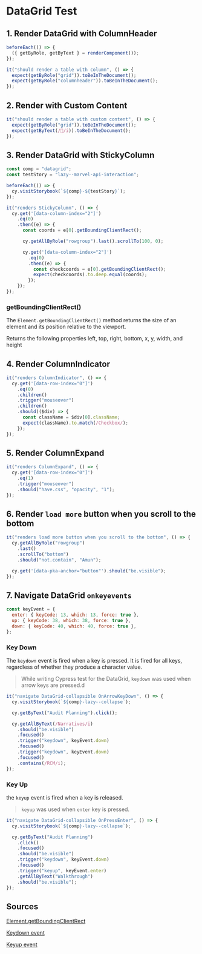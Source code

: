 # DataGrid Test

## 1. Render DataGrid with ColumnHeader

```js
beforeEach(() => {
  ({ getByRole, getByText } = renderComponent());
});

it("should render a table with column", () => {
  expect(getByRole("grid")).toBeInTheDocument();
  expect(getByRole("columnheader")).toBeInTheDocument();
});
```

## 2. Render with Custom Content

```js
it("should render a table with custom content", () => {
  expect(getByRole("grid")).toBeInTheDocument();
  expect(getByText(/👋/i)).toBeInTheDocument();
});
```

## 3. Render DataGrid with StickyColumn

```js
const comp = "datagrid";
const testStory = "lazy--marvel-api-interaction";

beforeEach(() => {
  cy.visitStorybook(`${comp}-${testStory}`);
});

it("renders StickyColumn", () => {
  cy.get('[data-column-index="2"]')
    .eq(0)
    .then((e) => {
      const coords = e[0].getBoundingClientRect();

      cy.getAllByRole("rowgroup").last().scrollTo(100, 0);

      cy.get('[data-column-index="2"]')
        .eq(0)
        .then((e) => {
          const checkcoords = e[0].getBoundingClientRect();
          expect(checkcoords).to.deep.equal(coords);
        });
    });
});
```

### getBoundingClientRect()

The `Element.getBoundingClientRect()` method returns the size of an element and its position relative to the viewport.

Returns the following properties
left, top, right, bottom, x, y, width, and height

## 4. Render ColumnIndicator

```js
it("renders ColumnIndicator", () => {
  cy.get('[data-row-index="0"]')
    .eq(0)
    .children()
    .trigger("mouseover")
    .children()
    .should(($div) => {
      const className = $div[0].className;
      expect(className).to.match(/Checkbox/);
    });
});
```

## 5. Render ColumnExpand

```js
it("renders ColumnExpand", () => {
  cy.get('[data-row-index="0"]')
    .eq(1)
    .trigger("mouseover")
    .should("have.css", "opacity", "1");
});
```

## 6. Render `load more` button when you scroll to the bottom

```js
it("renders load more button when you scroll to the bottom", () => {
  cy.getAllByRole("rowgroup")
    .last()
    .scrollTo("bottom")
    .should("not.contain", "Amun");

  cy.get('[data-pka-anchor="button"').should("be.visible");
});
```

## 7. Navigate DataGrid `onkeyevents`

```js
const keyEvent = {
  enter: { keyCode: 13, which: 13, force: true },
  up: { keyCode: 38, which: 38, force: true },
  down: { keyCode: 40, which: 40, force: true },
};
```

### Key Down

The `keydown` event is fired when a key is pressed. It is fired for all keys, regardless of whether they produce a character value.

> While writing Cypress test for the DataGrid, `keydown` was used when arrow keys are pressed.d

```js
it("navigate DataGrid-collapsible OnArrowKeyDown", () => {
  cy.visitStorybook(`${comp}-lazy--collapse`);

  cy.getByText("Audit Planning").click();

  cy.getAllByText(/Narratives/i)
    .should("be.visible")
    .focused()
    .trigger("keydown", keyEvent.down)
    .focused()
    .trigger("keydown", keyEvent.down)
    .focused()
    .contains(/RCM/i);
});
```

### Key Up

the `keyup` event is fired when a key is released.

> `keyup` was used when `enter` key is pressed.

```js
it("navigate DataGrid-collapsible OnPressEnter", () => {
  cy.visitStorybook(`${comp}-lazy--collapse`);

  cy.getByText("Audit Planning")
    .click()
    .focused()
    .should("be.visible")
    .trigger("keydown", keyEvent.down)
    .focused()
    .trigger("keyup", keyEvent.enter)
    .getAllByText("Walkthrough")
    .should("be.visible");
});
```

## Sources

[Element.getBoundingClientRect](https://developer.mozilla.org/en-US/docs/Web/API/Element/getBoundingClientRect)

[Keydown event](https://developer.mozilla.org/en-US/docs/Web/API/Document/keydown_event)

[Keyup event](https://developer.mozilla.org/en-US/docs/Web/API/Document/keyup_event)
